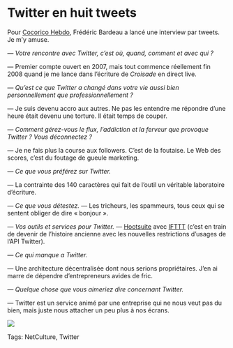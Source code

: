 # Twitter en huit tweets

Pour [Cocorico Hebdo](http://cocorico-hebdo.tumblr.com/), Frédéric Bardeau a lancé une interview par tweets. Je m’y amuse.

*— Votre rencontre avec Twitter, c’est où, quand, comment et avec qui ?*

— Premier compte ouvert en 2007, mais tout commence réellement fin 2008 quand je me lance dans l’écriture de *Croisade* en direct live.

*— Qu’est ce que Twitter a changé dans votre vie aussi bien personnellement que professionnellement ?*

— Je suis devenu accro aux autres. Ne pas les entendre me répondre d’une heure était devenu une torture. Il était temps de couper.

*— Comment gérez-vous le flux, l’addiction et la ferveur que provoque Twitter ? Vous déconnectez ?*

— Je ne fais plus la course aux followers. C’est de la foutaise. Le Web des scores, c’est du foutage de gueule marketing.

*— Ce que vous préférez sur Twitter.*

— La contrainte des 140 caractères qui fait de l’outil un véritable laboratoire d’écriture.

*— Ce que vous détestez.* — Les tricheurs, les spammeurs, tous ceux qui se sentent obliger de dire « bonjour ».

*— Vos outils et services pour Twitter.* — [Hootsuite](http://hootsuite.com) avec [IFTTT](https://ifttt.com) (c’est en train de devenir de l’histoire ancienne avec les nouvelles restrictions d’usages de l’API Twitter).

*— Ce qui manque a Twitter.*

— Une architecture décentralisée dont nous serions propriétaires. J’en ai marre de dépendre d’entrepreneurs avides de fric.

*— Quelque chose que vous aimeriez dire concernant Twitter.*

— Twitter est un service animé par une entreprise qui ne nous veut pas du bien, mais juste nous attacher un peu plus à nos écrans.

![](http://blog.tcrouzet.comhttps://tcrouzet.com/images_tc/2012/09/ifttt.png)



Tags: NetCulture, Twitter